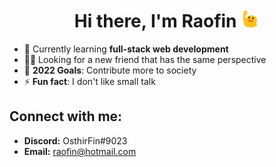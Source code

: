 <h1 align="center">Hi there, I'm Raofin <img title="" alt="" src="https://raw.githubusercontent.com/Raofin/Raofin/main/wave.gif" width="30px"></h1>

- 🌱 Currently learning **full-stack web development**
- 👯‍♂️ Looking for a new friend that has the same perspective
- 🥅 **2022 Goals**: Contribute more to society
- ⚡ **Fun fact**: I don't like small talk

<h2>Connect with me:</h2>

- **Discord:** OsthirFin#9023
- **Email:** raofin@hotmail.com

<br />
<p align="center">
    <a href="">
        <img title="" alt="" src="https://github-readme-streak-stats.herokuapp.com?user=Raofin&theme=dark&date_format=M%20j%5B%2C%20Y%5D&fire=0093FF&ring=0093FF&background=0D1117&currStreakLabel=0093FF&border=30363D"/>
</p>
